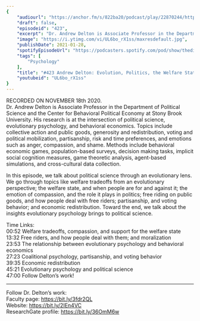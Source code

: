 ```yaml
---
{
	"audiourl": "https://anchor.fm/s/822ba20/podcast/play/22870244/https%3A%2F%2Fd3ctxlq1ktw2nl.cloudfront.net%2Fstaging%2F2020-10-20%2Ffbd2a56e-7c62-dd29-efc4-a1cfc50136b9.m4a",
	"draft": false,
	"episodeid": "423",
	"excerpt": "Dr. Andrew Delton is Associate Professor in the Department of Political Science and the Center for Behavioral Political Economy at Stony Brook University. His research is at the intersection of political science, evolutionary psychology, and behavioral economics. Topics include collective action and public goods, generosity and redistribution, voting and political mobilization, partisanship, risk and time preferences, and emotions such as anger, compassion, and shame. Methods include behavioral economic games, population-based surveys, decision making tasks, implicit social cognition measures, game theoretic analysis, agent-based simulations, and cross-cultural data collection.",
	"image": "https://i.ytimg.com/vi/UL6bo_rX1ss/maxresdefault.jpg",
	"publishDate": 2021-01-28,
	"spotifyEpisodeUrl": "https://podcasters.spotify.com/pod/show/thedissenter/episodes/423-Andrew-Delton-Evolution--Politics--the-Welfare-State--Partisanship--and-Voting-Behavior-emoep4",
	"tags": [
		"Psychology"
	],
	"title": "#423 Andrew Delton: Evolution, Politics, the Welfare State, Partisanship, and Voting Behavior",
	"youtubeid": "UL6bo_rX1ss"
}
---
```

RECORDED ON NOVEMBER 18th 2020.  
Dr. Andrew Delton is Associate Professor in the Department of Political Science and the Center for Behavioral Political Economy at Stony Brook University. His research is at the intersection of political science, evolutionary psychology, and behavioral economics. Topics include collective action and public goods, generosity and redistribution, voting and political mobilization, partisanship, risk and time preferences, and emotions such as anger, compassion, and shame. Methods include behavioral economic games, population-based surveys, decision making tasks, implicit social cognition measures, game theoretic analysis, agent-based simulations, and cross-cultural data collection.

In this episode, we talk about political science through an evolutionary lens. We go through topics like welfare tradeoffs from an evolutionary perspective; the welfare state, and when people are for and against it; the emotion of compassion, and the role it plays in politics; free riding on public goods, and how people deal with free riders; partisanship, and voting behavior; and economic redistribution. Toward the end, we talk about the insights evolutionary psychology brings to political science.

Time Links:  
<time>00:52</time> Welfare tradeoffs, compassion, and support for the welfare state  
<time>13:32</time> Free riders, and how people deal with them; and moralization  
<time>23:53</time> The relationship between evolutionary psychology and behavioral economics  
<time>27:23</time> Coalitional psychology, partisanship, and voting behavior  
<time>39:35</time> Economic redistribution  
<time>45:21</time> Evolutionary psychology and political science  
<time>47:00</time> Follow Delton’s work!

---

Follow Dr. Delton’s work:  
Faculty page: https://bit.ly/3fdr2QL  
Website: https://bit.ly/2IEn4VC  
ResearchGate profile: https://bit.ly/36OmM6w
